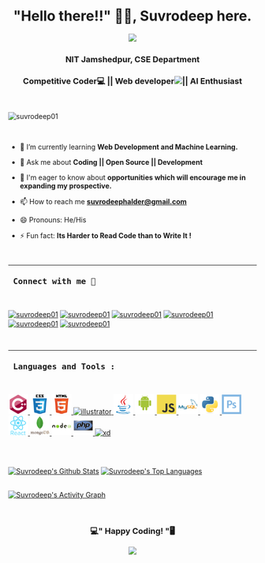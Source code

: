 


<h1 align="center">"Hello there!!" 👋🏻, Suvrodeep here.</h1>
<div align="center">
<img src="https://camo.githubusercontent.com/e1000ab8b19bfa53bb783de70925d854bb1e0142f9f8242de4aab94bf53d64ef/68747470733a2f2f692e70696e696d672e636f6d2f6f726967696e616c732f30302f34622f31372f30303462313733663665336436383433646631303131346530383766333061382e676966" width="40px">
</div>
<h3 align="center">NIT Jamshedpur, CSE Department</h3>
<h3 align="center"><b>Competitive Coder💻 || Web developer<img src="https://github.com/Riya-Panhotra/Riya-Panhotra/blob/main/image/Developer.gif?raw=true" width="40px">|| AI Enthusiast </b></h3>
<br/>
<p align="left"> <img src="https://komarev.com/ghpvc/?username=syntax0002&label=Profile%20views&color=0e75b6&style=flat" alt="suvrodeep01" /> </p>
<br/>

- 🌱 I’m currently learning **Web Development and Machine Learning.**

- 💬 Ask me about **Coding || Open Source || Development**

- 🤝 I'm eager to know about **opportunities which will encourage me in expanding my prospective.** 

- 📫 How to reach me **suvrodeephalder@gmail.com**

- 😄 Pronouns: He/His

- ⚡ Fun fact: **Its Harder to Read Code than to Write It !**

<br/>
<hr>

<h3 align="centre"> <pre> Connect with me 🤝 </pre></h3>
<br/>
<p align="left">
<a href="https://www.linkedin.com/in/suvrodeep-halder-88a1451bb/" target="blank"><img align="center" src="https://raw.githubusercontent.com/rahuldkjain/github-profile-readme-generator/master/src/images/icons/Social/linked-in-alt.svg" target="blank" alt="suvrodeep01" height="40" width="40" /></a>
<a href="https://www.instagram.com/syntax_0002/" target="blank"><img align="center" src="https://raw.githubusercontent.com/rahuldkjain/github-profile-readme-generator/master/src/images/icons/Social/instagram.svg" alt="suvrodeep01" height="40" width="40" /></a>
<a href="https://www.codechef.com/users/SynTax19
" target="blank"><img align="center" src="https://cdn.jsdelivr.net/npm/simple-icons@3.1.0/icons/codechef.svg" alt="suvrodeep01" height="40" width="40" /></a>
<a href="https://www.hackerrank.com/suvrodeephalder" target="blank"><img align="center" src="https://raw.githubusercontent.com/rahuldkjain/github-profile-readme-generator/master/src/images/icons/Social/hackerrank.svg" alt="suvrodeep01" height="40" width="40" /></a>
<a href="https://codeforces.com/profile/suvro0002" target="blank"><img align="center" src="https://cdn.jsdelivr.net/npm/simple-icons@3.0.1/icons/codeforces.svg" alt="suvrodeep01" height="40" width="40" /></a>
<a href="https://www.hackerearth.com/@syntax0002" target="blank"><img align="center" src="https://raw.githubusercontent.com/rahuldkjain/github-profile-readme-generator/master/src/images/icons/Social/hackerearth.svg" alt="suvrodeep01" height="40" width="40" /></a>

</p>

<!-- <h3 align="centre"> <pre> Competitive Programming Status </pre></h3>
<p align="left"> 
  <a href="https://www.codechef.com/users/syntax0002"><img height="40px" width="110px"src="https://cdn.codechef.com/sites/all/themes/abessive/cc-logo-sd.svg"/></a>
  <a href="https://codeforces.com/profile/suvro0002"><img height="40px" width="105px"src="https://codeforces.org/s/12237/images/codeforces-logo-with-telegram.png"/></a>
  <a href="https://www.hackerrank.com/suvrodeephalder" target="blank"><img align="center" src="https://raw.githubusercontent.com/rahuldkjain/github-profile-readme-generator/master/src/images/icons/Social/hackerrank.svg" alt="suvrodeep01" height="40" width="40" /></a>
  </p>
 -->


<!-- - <br/>
- 💬 Ask me about **Coding || Open Source || Development .**
- 🤝 I'm eager to know about **opportunities which will help me in expanding my potential.** 
- 📫 How to reach me **suvrodeephalder@gmail.com**
- 😄 Pronouns: He/His
- ⚡ Fun fact: Its Harder to Read Code than to Write It ! -->
<!-- - 🔭 I’m currently a 2nd YEAR CSE Undergrad at NIT, Jamshedpur .
- 🌱 I’m currently learning Web Development and Machine Learning.
- 👯 I’m looking to contribute on various Open Source Projects
- 📫 How to reach me :   e-mail : suvrodeephalder@gmail.com     linkedin : https://www.linkedin.com/in/suvrodeep-halder-88a1451bb
- 😄 Pronouns: He/His
- ⚡ Fun fact: Its Harder to Read Code than to Write It ! -->

<br/>
<hr>
<h3 align="left"> <pre> Languages and Tools : </pre></h3>
<br/>
<!-- <p align="left"> <a href="https://developer.android.com" target="_blank"> <img src="https://raw.githubusercontent.com/devicons/devicon/master/icons/android/android-original-wordmark.svg" alt="android" width="40" height="40"/> </a> <a href="https://getbootstrap.com" target="_blank"> <img src="https://raw.githubusercontent.com/devicons/devicon/master/icons/bootstrap/bootstrap-plain-wordmark.svg" alt="bootstrap" width="40" height="40"/> </a> <a href="https://www.cprogramming.com/" target="_blank"> <img src="https://raw.githubusercontent.com/devicons/devicon/master/icons/c/c-original.svg" alt="c" width="40" height="40"/> </a> <a href="https://www.w3schools.com/cpp/" target="_blank"> <img src="https://raw.githubusercontent.com/devicons/devicon/master/icons/cplusplus/cplusplus-original.svg" alt="cplusplus" width="40" height="40"/> </a> <a href="https://www.w3schools.com/css/" target="_blank"> <img src="https://raw.githubusercontent.com/devicons/devicon/master/icons/css3/css3-original-wordmark.svg" alt="css3" width="40" height="40"/> </a> <a href="https://git-scm.com/" target="_blank"> <img src="https://www.vectorlogo.zone/logos/git-scm/git-scm-icon.svg" alt="git" width="40" height="40"/> </a> <a href="https://www.w3.org/html/" target="_blank"> <img src="https://raw.githubusercontent.com/devicons/devicon/master/icons/html5/html5-original-wordmark.svg" alt="html5" width="40" height="40"/> </a> <a href="https://www.java.com" target="_blank"> <img src="https://raw.githubusercontent.com/devicons/devicon/master/icons/java/java-original.svg" alt="java" width="40" height="40"/> </a> <a href="https://developer.mozilla.org/en-US/docs/Web/JavaScript" target="_blank"> <img src="https://raw.githubusercontent.com/devicons/devicon/master/icons/javascript/javascript-original.svg" alt="javascript" width="40" height="40"/> </a> <a href="https://www.mongodb.com/" target="_blank"> <img src="https://raw.githubusercontent.com/devicons/devicon/master/icons/mongodb/mongodb-original-wordmark.svg" alt="mongodb" width="40" height="40"/> </a> <a href="https://nodejs.org" target="_blank"> <img src="https://raw.githubusercontent.com/devicons/devicon/master/icons/nodejs/nodejs-original-wordmark.svg" alt="nodejs" width="40" height="40"/> </a> <a href="https://www.php.net" target="_blank"> <img src="https://raw.githubusercontent.com/devicons/devicon/master/icons/php/php-original.svg" alt="php" width="40" height="40"/> </a> <a href="https://www.python.org" target="_blank"> <img src="https://raw.githubusercontent.com/devicons/devicon/master/icons/python/python-original.svg" alt="python" width="40" height="40"/> </a> <a 
<br/> -->

<p align="left">  </a> <a href="https://www.w3schools.com/cpp/" target="_blank"> <img src="https://raw.githubusercontent.com/devicons/devicon/master/icons/cplusplus/cplusplus-original.svg" alt="cplusplus" width="40" height="40"/> </a> <a href="https://www.w3schools.com/css/" target="_blank"> <img src="https://raw.githubusercontent.com/devicons/devicon/master/icons/css3/css3-original-wordmark.svg" alt="css3" width="40" height="40"/> </a> <a href="https://www.w3.org/html/" target="_blank"> <img src="https://raw.githubusercontent.com/devicons/devicon/master/icons/html5/html5-original-wordmark.svg" alt="html5" width="40" height="40"/> </a> <a href="https://www.adobe.com/in/products/illustrator.html" target="_blank"> <img src="https://www.vectorlogo.zone/logos/adobe_illustrator/adobe_illustrator-icon.svg" alt="illustrator" width="40" height="40"/> </a> <a href="https://www.java.com" target="_blank"> <img src="https://raw.githubusercontent.com/devicons/devicon/master/icons/java/java-original.svg" alt="java" width="40" height="40"/> </a> <a href="https://developer.mozilla.org/en-US/docs/Web/JavaScript" target="_blank"><a href="https://developer.android.com" target="_blank"> <img src="https://raw.githubusercontent.com/devicons/devicon/master/icons/android/android-original-wordmark.svg" alt="android" width="40" height="40"/> </a> <a href="https://getbootstrap.com" target="_blank"> <img src="https://raw.githubusercontent.com/devicons/devicon/master/icons/javascript/javascript-original.svg" alt="javascript" width="40" height="40"/> </a> <a href="https://www.mysql.com/" target="_blank"> <img src="https://raw.githubusercontent.com/devicons/devicon/master/icons/mysql/mysql-original-wordmark.svg" alt="mysql" width="40" height="40"/> </a> <a href="https://www.python.org" target="_blank"> <img src="https://raw.githubusercontent.com/devicons/devicon/master/icons/python/python-original.svg" alt="python" width="40" height="40"/> </a>
<a href="https://www.photoshop.com/en" target="_blank"> <img src="https://raw.githubusercontent.com/devicons/devicon/master/icons/photoshop/photoshop-line.svg" alt="photoshop" width="40" height="40"/> </a> <a href="https://reactjs.org/" target="_blank"> <img src="https://raw.githubusercontent.com/devicons/devicon/master/icons/react/react-original-wordmark.svg" alt="react" width="40" height="40"/> </a><a href="https://www.mongodb.com/" target="_blank"> <img src="https://raw.githubusercontent.com/devicons/devicon/master/icons/mongodb/mongodb-original-wordmark.svg" alt="mongodb" width="40" height="40"/> </a> <a href="https://nodejs.org" target="_blank"> <img src="https://raw.githubusercontent.com/devicons/devicon/master/icons/nodejs/nodejs-original-wordmark.svg" alt="nodejs" width="40" height="40"/> </a> <a href="https://www.php.net" target="_blank"> <img src="https://raw.githubusercontent.com/devicons/devicon/master/icons/php/php-original.svg" alt="php" width="40" height="40"/> </a> <a href="https://www.adobe.com/products/xd.html" target="_blank"> <img src="https://cdn.worldvectorlogo.com/logos/adobe-xd.svg" alt="xd" width="40" height="40"/> </a>  
   
 </p>
<pre> </pre>

  <br/>
    <a href="https://github.com/syntax0002/github-readme-stats"><img width="48%" height ="65%" alt="Suvrodeep's Github Stats" src="https://github-readme-stats.vercel.app/api?username=SynTax19&show_icons=true&count_private=true&theme=react&hide_border=true&bg_color=0D1117" /></a>
  <a href="https://github.com/syntax0002/github-readme-stats"><img width="48%" height ="35%" alt="Suvrodeep's Top Languages" src="https://github-readme-stats.vercel.app/api/top-langs/?username=SynTax19
&langs_count=8&count_private=true&layout=compact&theme=react&hide_border=true&bg_color=0D1117" /></a>
  <br/>

<!-- <a href="https://github.com/syntax0002/syntax0002"><img alt=" Activity Graph" src="https://activity-graph.herokuapp.com/graph?username=syntax0002&bg_color=1F222E&color=F8D866&line=F85D7F&point=FFFFFF&hide_border=true" /></a> -->

<br/>

<a href="https://github.com/SynTax19
/github-readme-activity-graph"><img alt="Suvrodeep's Activity Graph" src="https://activity-graph.herokuapp.com/graph?username=SuvrodeepY2K&bg_color=0D1117&color=5BCDEC&line=5BCDEC&point=FFFFFF&hide_border=true" /></a>

<br/>
<h3 align="center">💻" Happy Coding! "🖥️</h3>
<div align="center">
<img src="https://media.giphy.com/media/oFQxwezf5FxiU/giphy.gif" width="80px  height="120px" >
</div>


